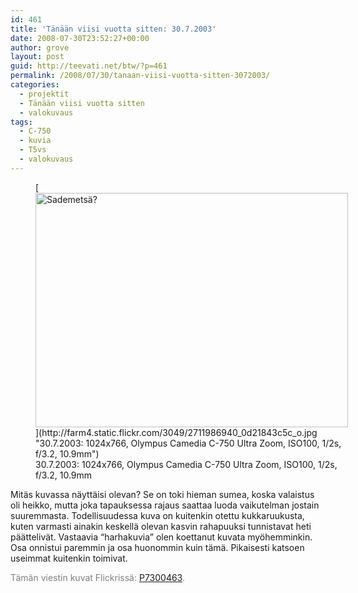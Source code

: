 ```yaml
---
id: 461
title: 'Tänään viisi vuotta sitten: 30.7.2003'
date: 2008-07-30T23:52:27+00:00
author: grove
layout: post
guid: http://teevati.net/btw/?p=461
permalink: /2008/07/30/tanaan-viisi-vuotta-sitten-3072003/
categories:
  - projektit
  - Tänään viisi vuotta sitten
  - valokuvaus
tags:
  - C-750
  - kuvia
  - T5vs
  - valokuvaus
---
```

<figure style="width: 500px" class="wp-caption aligncenter">[<img title="Sademetsä?" src="http://farm4.static.flickr.com/3049/2711986940_375d065873.jpg" alt="Sademetsä?" width="500" height="375" />](http://farm4.static.flickr.com/3049/2711986940_0d21843c5c_o.jpg "30.7.2003: 1024x766, Olympus Camedia C-750 Ultra Zoom, ISO100, 1/2s, f/3.2, 10.9mm")<figcaption class="wp-caption-text">30.7.2003: 1024x766, Olympus Camedia C-750 Ultra Zoom, ISO100, 1/2s, f/3.2, 10.9mm</figcaption></figure> 

Mitäs kuvassa näyttäisi olevan? Se on toki hieman sumea, koska valaistus oli heikko, mutta joka tapauksessa rajaus saattaa luoda vaikutelman jostain suuremmasta. Todellisuudessa kuva on kuitenkin otettu kukkaruukusta, kuten varmasti ainakin keskellä olevan kasvin rahapuuksi tunnistavat heti päättelivät. Vastaavia &#8220;harhakuvia&#8221; olen koettanut kuvata myöhemminkin. Osa onnistui paremmin ja osa huonommin kuin tämä. Pikaisesti katsoen useimmat kuitenkin toimivat.

<span style="color: #808080;">Tämän viestin kuvat Flickrissä: </span>[P7300463](http://flickr.com/photos/teevati/2711986940/ "P7300463 on Flickr")<span style="color: #808080;">.</span>